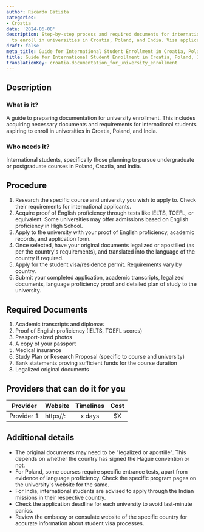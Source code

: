 ```yaml
---
author: Ricardo Batista
categories:
- Croatia
date: '2024-06-08'
description: Step-by-step process and required documents for international students
  to enroll in universities in Croatia, Poland, and India. Visa application included.
draft: false
meta_title: Guide for International Student Enrollment in Croatia, Poland, India
title: Guide for International Student Enrollment in Croatia, Poland, India
translationKey: croatia-documentation_for_university_enrollment
---
```



## Description
### What is it?
A guide to preparing documentation for university enrollment. This includes acquiring necessary documents and requirements for international students aspiring to enroll in universities in Croatia, Poland, and India.

### Who needs it?
International students, specifically those planning to pursue undergraduate or postgraduate courses in Poland, Croatia, and India.

## Procedure
1. Research the specific course and university you wish to apply to. Check their requirements for international applicants.
2. Acquire proof of English proficiency through tests like IELTS, TOEFL, or equivalent. Some universities may offer admissions based on English proficiency in High School.
3. Apply to the university with your proof of English proficiency, academic records, and application form.
4. Once selected, have your original documents legalized or apostilled (as per the country's requirements), and translated into the language of the country if required.
5. Apply for the student visa/residence permit. Requirements vary by country.
6. Submit your completed application, academic transcripts, legalized documents, language proficiency proof and detailed plan of study to the university.

## Required Documents
1. Academic transcripts and diplomas
2. Proof of English proficiency (IELTS, TOEFL scores)
3. Passport-sized photos
4. A copy of your passport
5. Medical insurance
6. Study Plan or Research Proposal (specific to course and university)
7. Bank statements proving sufficient funds for the course duration
8. Legalized original documents

## Providers that can do it for you

| Provider        |     Website     |     Timelines    |       Cost      |
| --------------- | --------------- |  :-------------: | :-------------: |
| Provider 1      |  https//:       |      x days      |        $X       |

## Additional details
- The original documents may need to be "legalized or apostille". This depends on whether the country has signed the Hague convention or not.
- For Poland, some courses require specific entrance tests, apart from evidence of language proficiency. Check the specific program pages on the university's website for the same.
- For India, international students are advised to apply through the Indian missions in their respective country.
- Check the application deadline for each university to avoid last-minute panics.
- Review the embassy or consulate website of the specific country for accurate information about student visa processes.